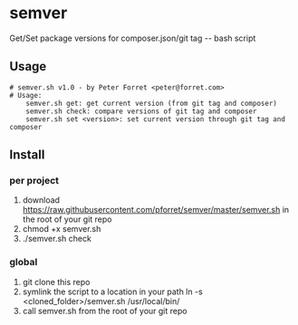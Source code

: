 # semver
Get/Set package versions for composer.json/git tag -- bash script


## Usage

    # semver.sh v1.0 - by Peter Forret <peter@forret.com>
    # Usage:
        semver.sh get: get current version (from git tag and composer)
        semver.sh check: compare versions of git tag and composer
        semver.sh set <version>: set current version through git tag and composer
## Install

### per project 

1. download https://raw.githubusercontent.com/pforret/semver/master/semver.sh in the root of your git repo
2. chmod +x semver.sh
3. ./semver.sh check

### global
1. git clone this repo
2. symlink the script to a location in your path
        ln -s <cloned_folder>/semver.sh /usr/local/bin/
3. call semver.sh from the root of your git repo
